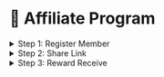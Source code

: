 # 🧬 Affiliate Program

<details>

<summary>Step 1:  Register Member</summary>

Để tham gia và kiếm tiền từ hệ thống bạn cần đăng ký phí cho gói **Membership**.&#x20;

Quyền lợi **Membership** bao gồm:

* Thẻ Thành Viên thời hạn 365 ngày
* 1000 Wiho Token
* Mở khóa hệ thống kiếm tiền [(Xem chi tiết)](rewards.md)
* Giảm phí chuyển tiền
* Giao dịch chuyển được ưu tiên tại Wallet

</details>

<details>

<summary>Step 2: Share Link</summary>



</details>

<details>

<summary>Step 3: Reward Receive</summary>



</details>
